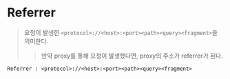 # Referrer

> 요청이 발생한 `<protocol>://<host>:<port><path><query><fragment>`을 의미한다.
>
> > 만약 proxy를 통해 요청이 발생했다면, proxy의 주소가 referrer가 된다.

```txt
Referrer : <protocol>://<host>:<port><path><query><fragment>
```
